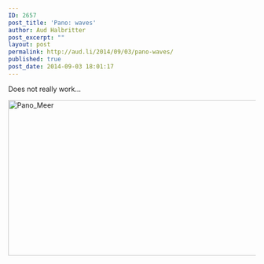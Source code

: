 ```yaml
---
ID: 2657
post_title: 'Pano: waves'
author: Aud Halbritter
post_excerpt: ""
layout: post
permalink: http://aud.li/2014/09/03/pano-waves/
published: true
post_date: 2014-09-03 18:01:17
---
```

Does not really work...

<a href="http://aud.li/wp-content/uploads/2014/09/Pano_Meer.jpg"><img class="alignnone size-full wp-image-2658" src="http://aud.li/wp-content/uploads/2014/09/Pano_Meer.jpg" alt="Pano_Meer" width="1500" height="317" /></a>
